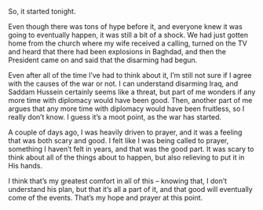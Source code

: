 So, it started tonight.

Even though there was tons of hype before it, and everyone knew it was going to eventually happen, it was still a bit of a shock. We had just gotten home from the church where my wife received a calling, turned on the TV and heard that there had been explosions in Baghdad, and then the President came on and said that the disarming had begun.

Even after all of the time I’ve had to think about it, I’m still not sure if I agree with the causes of the war or not. I can understand disarming Iraq, and Saddam Hussein certainly seems like a threat, but part of me wonders if any more time with diplomacy would have been good. Then, another part of me argues that any more time with diplomacy would have been fruitless, so I really don’t know. I guess it’s a moot point, as the war has started.

A couple of days ago, I was heavily driven to prayer, and it was a feeling that was both scary and good. I felt like I was being called to prayer, something I haven’t felt in years, and that was the good part. It was scary to think about all of the things about to happen, but also relieving to put it in His hands.

I think that’s my greatest comfort in all of this – knowing that, I don’t understand his plan, but that it’s all a part of it, and that good will eventually come of the events. That’s my hope and prayer at this point.